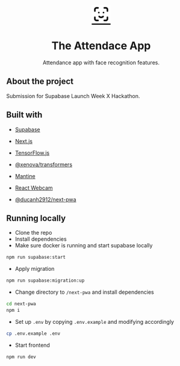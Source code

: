 <br />
<div align="center">
  <a href="https://github.com/ejar888/supabase-hackathon-lwx" style="background: black; color: white;">
    <img src="next-pwa/public/logo.svg" alt="Logo" width="50" height="50" style="color=white;">
  </a>

  <h1 align="center" style="border-bottom: 0;">The Attendace App</h1>

  <p align="center">
    Attendance app with face recognition features.
    <br />
  </p>
</div>

## About the project

Submission for Supabase Launch Week X Hackathon.

## Built with

- [Supabase](https://supabase.com/)

- [Next.js](https://nextjs.org/)

- [TensorFlow.js](https://github.com/tensorflow/tfjs-models)

- [@xenova/transformers](https://www.npmjs.com/package/@xenova/transformers)

- [Mantine](https://mantine.dev/)

- [React Webcam](https://www.npmjs.com/package/react-webcam)

- [@ducanh2912/next-pwa](https://www.npmjs.com/package/@ducanh2912/next-pwa)


## Running locally

- Clone the repo
- Install dependencies
- Make sure docker is running and start supabase locally
```sh
npm run supabase:start
```
- Apply migration
```sh
npm run supabase:migration:up
```
- Change directory to `/next-pwa` and install dependencies
```sh
cd next-pwa
npm i
```
- Set up `.env` by copying `.env.example` and modifying accordingly
```sh
cp .env.example .env
```
- Start frontend
```sh
npm run dev
```
